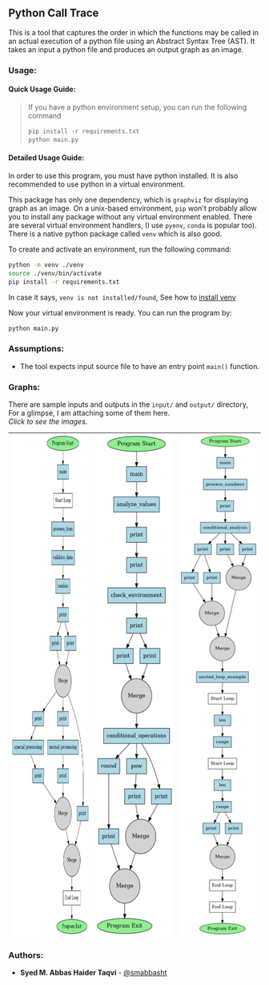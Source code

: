 ## Python Call Trace

This is a tool that captures the order in which the functions may be called in
an actual execution of a python file using an Abstract Syntax Tree (AST).
It takes an input a python file and produces an output graph as an image.

### Usage: 

#### Quick Usage Guide:
> If you have a python environment setup, you can run the following command
> ```python 
> pip install -r requirements.txt
> python main.py 
> ```

#### Detailed Usage Guide:
In order to use this program, you must have python installed. It is also
recommended to use python in a virtual environment.

This package has only one dependency, which is `graphviz` for displaying graph
as an image. On a unix-based environment, `pip` won't probably allow you to
install any package without any virtual environment enabled. There are several
virtual environment handlers, (I use `pyenv`, `conda` is popular too). There is
a native python package called `venv` which is also good.

To create and activate an environment, run the following command:
```bash
python -m venv ./venv
source ./venv/bin/activate
pip install -r requirements.txt
```
In case it says, `venv is not installed/found`, See how to [install
venv](https://packaging.python.org/en/latest/guides/installing-using-pip-and-virtual-environments/)

Now your virtual environment is ready. You can run the program by:
```python 
python main.py 
```

### Assumptions:
- The tool expects input source file to have an entry point `main()` function.

### Graphs:
There are sample inputs and outputs in the `input/` and `output/` directory, For a glimpse, I am attaching some of them here. <br>
*Click to see the images.*


|<img width="300" height="1000" alt="test_1" src="./output/test_1.png"> | <img width="300" height="1000" alt="test_3" src="./output/test_5.png">  |  <img width="300" height="1000" alt="test_2" src="./output/test_4.png">|
|:-----------------:|:-----------------:|:----------------:|

### Authors:
- **Syed M. Abbas Haider Taqvi** - [@smabbasht](https://www.github.com/smabbasht)
